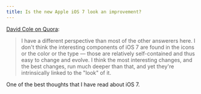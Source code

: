```yaml
---
title: Is the new Apple iOS 7 look an improvement?
---
```


[David Cole on Quora](http://www.quora.com/iOS-7/Is-the-new-Apple-iOS-7-look-an-improvement/answer/David-Cole):

> I have a different perspective than most of the other answerers here. I don't think the interesting components of iOS 7 are found in the icons or the color or the type — those are relatively self-contained and thus easy to change and evolve. I think the most interesting changes, and the best changes, run much deeper than that, and yet they're intrinsically linked to the "look" of it.

One of the best thoughts that I have read about iOS 7.
